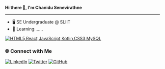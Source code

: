 <!-- GitHub Profile README -->
<b> Hi there 👋, I'm Chanidu Senevirathne </b>
<hr>

- 🖥️ SE Undergraduate @ SLIIT
- 📗 Learning ......

[![HTML5,React,JavaScript,Kotlin,CSS3,MySQL](https://skillicons.dev/icons?i=html,react,javascript,kotlin,css,mysql)]()

### 🌐 Connect with Me

[![LinkedIn](https://img.shields.io/badge/LinkedIn-Connect-blue)](https://www.linkedin.com/in/chaanjunior/)
[![Twitter](https://img.shields.io/badge/Twitter-Follow-1da1f2)](https://twitter.com/chaan_junior)
[![GitHub](https://img.shields.io/badge/GitHub-Follow-181717)](https://github.com/Chaan-Junior)
